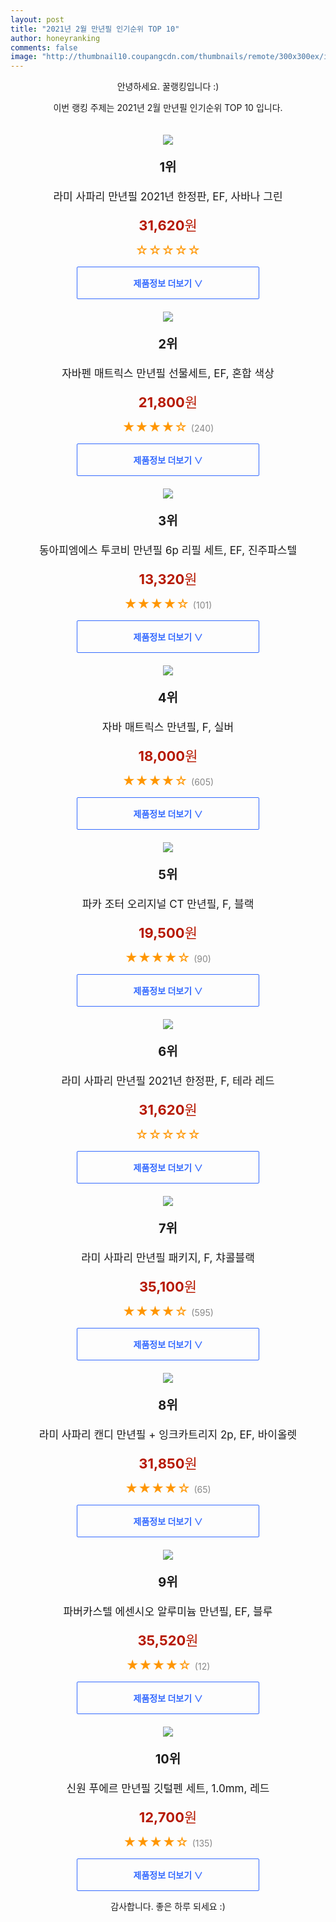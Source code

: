 ```yaml
--- 
layout: post 
title: "2021년 2월 만년필 인기순위 TOP 10" 
author: honeyranking 
comments: false 
image: "http://thumbnail10.coupangcdn.com/thumbnails/remote/300x300ex/image/retail/images/2021/02/18/11/9/e7e1db16-0e72-475b-b241-7aefd72137ff.jpg" 
--- 
```

<p style="text-align: center;">안녕하세요. 꿀랭킹입니다 :)</p> <p style="text-align: center;">이번 랭킹 주제는 2021년 2월 만년필 인기순위 TOP 10 입니다.</p><center><img src="http://thumbnail10.coupangcdn.com/thumbnails/remote/300x300ex/image/retail/images/2021/02/18/11/9/e7e1db16-0e72-475b-b241-7aefd72137ff.jpg" style="margin-top:20px" /></center> <p style="text-align: center; font-size: 20px"><b>1위</b></p> <p style="text-align: center; font-size: 17px">라미 사파리 만년필 2021년 한정판, EF, 사바나 그린</p> <p style="text-align: center;"><span style="color: #b61800; font-size: 22px;"><b>31,620</b>원</span></p> <p style="text-align: center;"><span style="color: #ff9600; font-size: 20px;">☆☆☆☆☆ </span><span style="color: #878787;"></span></p> <center><a href="https://coupa.ng/bR8A2E"> <div style="font-size: 14px; display: inline-block; padding: 15px 90px; color: #346aff; border-radius: 2px; border: 1px solid #346aff; cursor: pointer;"><b>제품정보 더보기 &or;</b></div> </a></center><center><img src="http://thumbnail10.coupangcdn.com/thumbnails/remote/300x300ex/image/product/image/vendoritem/2018/08/31/3285806922/07a8dddf-b4c9-43a5-bb76-fdef5b9a8bde.jpg" style="margin-top:20px" /></center> <p style="text-align: center; font-size: 20px"><b>2위</b></p> <p style="text-align: center; font-size: 17px">자바펜 매트릭스 만년필 선물세트, EF, 혼합 색상</p> <p style="text-align: center;"><span style="color: #b61800; font-size: 22px;"><b>21,800</b>원</span></p> <p style="text-align: center;"><span style="color: #ff9600; font-size: 20px;">★★★★☆ </span><span style="color: #878787;">(240)</span></p> <center><a href="https://coupa.ng/bR8A2G"> <div style="font-size: 14px; display: inline-block; padding: 15px 90px; color: #346aff; border-radius: 2px; border: 1px solid #346aff; cursor: pointer;"><b>제품정보 더보기 &or;</b></div> </a></center><center><img src="http://thumbnail10.coupangcdn.com/thumbnails/remote/300x300ex/image/retail/images/23021805644185-bcce7a7d-a25d-4db6-8a7f-6dbec5fefa00.png" style="margin-top:20px" /></center> <p style="text-align: center; font-size: 20px"><b>3위</b></p> <p style="text-align: center; font-size: 17px">동아피엠에스 투코비 만년필 6p 리필 세트, EF, 진주파스텔</p> <p style="text-align: center;"><span style="color: #b61800; font-size: 22px;"><b>13,320</b>원</span></p> <p style="text-align: center;"><span style="color: #ff9600; font-size: 20px;">★★★★☆ </span><span style="color: #878787;">(101)</span></p> <center><a href="https://coupa.ng/bR8A2J"> <div style="font-size: 14px; display: inline-block; padding: 15px 90px; color: #346aff; border-radius: 2px; border: 1px solid #346aff; cursor: pointer;"><b>제품정보 더보기 &or;</b></div> </a></center><center><img src="http://thumbnail9.coupangcdn.com/thumbnails/remote/300x300ex/image/product/image/vendoritem/2019/01/31/3011533460/cd877275-5a32-421b-9070-dc9df7f2916d.jpg" style="margin-top:20px" /></center> <p style="text-align: center; font-size: 20px"><b>4위</b></p> <p style="text-align: center; font-size: 17px">자바 매트릭스 만년필, F, 실버</p> <p style="text-align: center;"><span style="color: #b61800; font-size: 22px;"><b>18,000</b>원</span></p> <p style="text-align: center;"><span style="color: #ff9600; font-size: 20px;">★★★★☆ </span><span style="color: #878787;">(605)</span></p> <center><a href="https://coupa.ng/bR8A2P"> <div style="font-size: 14px; display: inline-block; padding: 15px 90px; color: #346aff; border-radius: 2px; border: 1px solid #346aff; cursor: pointer;"><b>제품정보 더보기 &or;</b></div> </a></center><center><img src="http://thumbnail9.coupangcdn.com/thumbnails/remote/300x300ex/image/retail/images/2020/03/27/10/7/c954998c-9ee7-4449-bdd2-611a7e7691da.jpg" style="margin-top:20px" /></center> <p style="text-align: center; font-size: 20px"><b>5위</b></p> <p style="text-align: center; font-size: 17px">파카 조터 오리지널 CT 만년필, F, 블랙</p> <p style="text-align: center;"><span style="color: #b61800; font-size: 22px;"><b>19,500</b>원</span></p> <p style="text-align: center;"><span style="color: #ff9600; font-size: 20px;">★★★★☆ </span><span style="color: #878787;">(90)</span></p> <center><a href="https://coupa.ng/bR8A2U"> <div style="font-size: 14px; display: inline-block; padding: 15px 90px; color: #346aff; border-radius: 2px; border: 1px solid #346aff; cursor: pointer;"><b>제품정보 더보기 &or;</b></div> </a></center><center><img src="http://thumbnail8.coupangcdn.com/thumbnails/remote/300x300ex/image/retail/images/2021/02/18/11/3/e0e7133f-6491-4464-b5d8-b4bbb3f3abfc.jpg" style="margin-top:20px" /></center> <p style="text-align: center; font-size: 20px"><b>6위</b></p> <p style="text-align: center; font-size: 17px">라미 사파리 만년필 2021년 한정판, F, 테라 레드</p> <p style="text-align: center;"><span style="color: #b61800; font-size: 22px;"><b>31,620</b>원</span></p> <p style="text-align: center;"><span style="color: #ff9600; font-size: 20px;">☆☆☆☆☆ </span><span style="color: #878787;"></span></p> <center><a href="https://coupa.ng/bR8A2Y"> <div style="font-size: 14px; display: inline-block; padding: 15px 90px; color: #346aff; border-radius: 2px; border: 1px solid #346aff; cursor: pointer;"><b>제품정보 더보기 &or;</b></div> </a></center><center><img src="http://thumbnail9.coupangcdn.com/thumbnails/remote/300x300ex/image/retail/images/7865439422443-b6f9c7e7-2ccb-41c0-a3f3-1769c1a0085e.jpg" style="margin-top:20px" /></center> <p style="text-align: center; font-size: 20px"><b>7위</b></p> <p style="text-align: center; font-size: 17px">라미 사파리 만년필 패키지, F, 챠콜블랙</p> <p style="text-align: center;"><span style="color: #b61800; font-size: 22px;"><b>35,100</b>원</span></p> <p style="text-align: center;"><span style="color: #ff9600; font-size: 20px;">★★★★☆ </span><span style="color: #878787;">(595)</span></p> <center><a href="https://coupa.ng/bR8A22"> <div style="font-size: 14px; display: inline-block; padding: 15px 90px; color: #346aff; border-radius: 2px; border: 1px solid #346aff; cursor: pointer;"><b>제품정보 더보기 &or;</b></div> </a></center><center><img src="http://thumbnail6.coupangcdn.com/thumbnails/remote/300x300ex/image/retail/images/2020/07/20/17/3/07a4b35d-0e33-4967-afbc-f6b5f59fabd9.jpg" style="margin-top:20px" /></center> <p style="text-align: center; font-size: 20px"><b>8위</b></p> <p style="text-align: center; font-size: 17px">라미 사파리 캔디 만년필 + 잉크카트리지 2p, EF, 바이올렛</p> <p style="text-align: center;"><span style="color: #b61800; font-size: 22px;"><b>31,850</b>원</span></p> <p style="text-align: center;"><span style="color: #ff9600; font-size: 20px;">★★★★☆ </span><span style="color: #878787;">(65)</span></p> <center><a href="https://coupa.ng/bR8A27"> <div style="font-size: 14px; display: inline-block; padding: 15px 90px; color: #346aff; border-radius: 2px; border: 1px solid #346aff; cursor: pointer;"><b>제품정보 더보기 &or;</b></div> </a></center><center><img src="http://thumbnail10.coupangcdn.com/thumbnails/remote/300x300ex/image/retail/images/2020/03/15/14/6/24c59fc6-356b-43aa-9edb-f7d8cb9c5167.jpg" style="margin-top:20px" /></center> <p style="text-align: center; font-size: 20px"><b>9위</b></p> <p style="text-align: center; font-size: 17px">파버카스텔 에센시오 알루미늄 만년필, EF, 블루</p> <p style="text-align: center;"><span style="color: #b61800; font-size: 22px;"><b>35,520</b>원</span></p> <p style="text-align: center;"><span style="color: #ff9600; font-size: 20px;">★★★★☆ </span><span style="color: #878787;">(12)</span></p> <center><a href="https://coupa.ng/bR8A3a"> <div style="font-size: 14px; display: inline-block; padding: 15px 90px; color: #346aff; border-radius: 2px; border: 1px solid #346aff; cursor: pointer;"><b>제품정보 더보기 &or;</b></div> </a></center><center><img src="http://thumbnail7.coupangcdn.com/thumbnails/remote/300x300ex/image/retail/images/2019/06/24/11/7/0391c075-74bb-4277-a686-d04f1fc06b6c.jpg" style="margin-top:20px" /></center> <p style="text-align: center; font-size: 20px"><b>10위</b></p> <p style="text-align: center; font-size: 17px">신원 푸에르 만년필 깃털펜 세트, 1.0mm, 레드</p> <p style="text-align: center;"><span style="color: #b61800; font-size: 22px;"><b>12,700</b>원</span></p> <p style="text-align: center;"><span style="color: #ff9600; font-size: 20px;">★★★★☆ </span><span style="color: #878787;">(135)</span></p> <center><a href="https://coupa.ng/bR8A3f"> <div style="font-size: 14px; display: inline-block; padding: 15px 90px; color: #346aff; border-radius: 2px; border: 1px solid #346aff; cursor: pointer;"><b>제품정보 더보기 &or;</b></div> </a></center> <p style="text-align: center;">감사합니다. 좋은 하루 되세요 :)</p>
